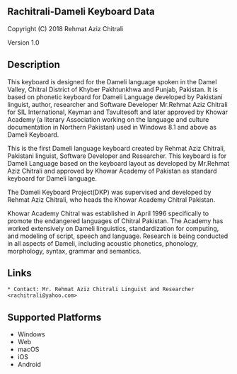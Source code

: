 Rachitrali-Dameli Keyboard Data
-------------

Copyright (C) 2018 Rehmat Aziz Chitrali

Version 1.0

Description
-----------

This keyboard is designed for the Dameli language spoken in the Damel Valley, Chitral District of Khyber Pakhtunkhwa and Punjab, Pakistan. It is based on phonetic keyboard for Dameli Language 
developed by Pakistani linguist, author, researcher and Software Developer Mr.Rehmat Aziz Chitrali for 
SIL International, Keyman and Tavultesoft and later approved by Khowar Academy (a literary Association working on the 
language and culture documentation in Northern Pakistan) used in Windows 8.1 and above as Dameli Keyboard.

This is the first Dameli language keyboard created by Rehmat Aziz Chitrali, Pakistani linguist, 
Software Developer and Researcher. This keyboard is for Dameli Language based on the keyboard layout 
as developed by Mr.Rehmat Aziz Chitrali and approved by Khowar Academy of Pakistan as standard keyboard 
for Dameli language.

The Dameli Keyboard Project(DKP) was supervised and developed by Rehmat Aziz Chitrali, who heads the 
Khowar Academy Chitral Pakistan. 

Khowar Academy Chitral was established in April 1996 specifically to promote the endangered languages 
of Chitral Pakistan. The Academy has worked extensively on Dameli linguistics, standardization for 
computing, and modeling of script, speech and language. Research is being conducted in all aspects of 
Dameli, including acoustic phonetics, phonology, morphology, syntax, grammar and semantics.

Links
-----

	* Contact: Mr. Rehmat Aziz Chitrali Linguist and Researcher <rachitrali@yahoo.com>

Supported Platforms
-------------------
 * Windows
 * Web
 * macOS
 * iOS
 * Android
